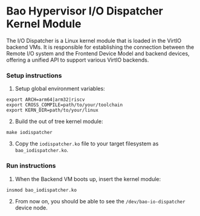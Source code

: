 # Bao Hypervisor I/O Dispatcher Kernel Module

The I/O Dispatcher is a Linux kernel module that is loaded in the VirtIO backend VMs.
It is responsible for establishing the connection between the Remote I/O system and the Frontend Device Model and backend devices, offering a unified API to support various VirtIO backends.

### Setup instructions

1. Setup global environment variables:
```
export ARCH=arm64|arm32|riscv
export CROSS_COMPILE=path/to/your/toolchain
export KERN_DIR=path/to/your/linux
```

2. Build the out of tree kernel module:
```
make iodispatcher
```

3. Copy the `iodispatcher.ko` file to your target filesystem as `bao_iodispatcher.ko`.

### Run instructions

1. When the Backend VM boots up, insert the kernel module:
```
insmod bao_iodispatcher.ko
```

2. From now on, you should be able to see the `/dev/bao-io-dispatcher` device node.